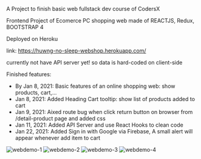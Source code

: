A Project to finish basic web fullstack dev course of CodersX

Frontend Project of Ecomerce PC shopping web made of REACTJS, Redux, BOOTSTRAP 4

Deployed on Heroku

link: https://huwng-no-sleep-webshop.herokuapp.com/

currently not have API server yet!
so data is hard-coded on client-side

Finished features:
- By Jan 8, 2021: Basic features of an online shopping web: show products, cart,...
- Jan 8, 2021: Added Heading Cart tooltip: show list of products added to cart
- Jan 9, 2021: Aixed route bug when click return button on browser from /detail-product page and added css 
- Jan 11, 2021: Added API Server and use React Hooks to clean code
- Jan 22, 2021: Added Sign in with Google via Firebase, A small alert will appear whenever add item to cart


![webdemo-1](https://user-images.githubusercontent.com/73866831/115813046-accba980-a41c-11eb-9795-00a3eadffc6d.png)
![webdemo-2](https://user-images.githubusercontent.com/73866831/115813051-ae956d00-a41c-11eb-9478-2c1bee5c684f.png)
![webdemo-3](https://user-images.githubusercontent.com/73866831/115813054-ae956d00-a41c-11eb-853c-4f431d11312a.png)
![webdemo-4](https://user-images.githubusercontent.com/73866831/115813055-af2e0380-a41c-11eb-9cd1-4be6b9338ede.png)
